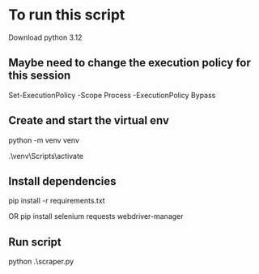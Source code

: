 # To run this script

Download python 3.12

## Maybe need to change the execution policy for this session

Set-ExecutionPolicy -Scope Process -ExecutionPolicy Bypass

## Create and start the virtual env

python -m venv venv

.\venv\Scripts\activate

## Install dependencies

pip install -r requirements.txt

OR
pip install selenium requests webdriver-manager

## Run script

python .\scraper.py
